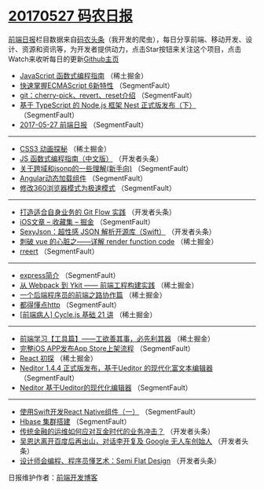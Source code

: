 # [20170527 码农日报](https://toutiao.qdkfweb.cn/date/2017/05/27)

[前端日报](https://qdkfweb.cn/c/news)栏目数据来自[码农头条](https://toutiao.qdkfweb.cn/)（我开发的爬虫），每日分享前端、移动开发、设计、资源和资讯等，为开发者提供动力，点击Star按钮来关注这个项目，点击Watch来收听每日的更新[Github主页](https://github.com/kujian/frontendDaily)
* [JavaScript 函数式编程指南](https://toutiao.qdkfweb.cn/39380.html) （稀土掘金）
* [快速掌握ECMAScript 6新特性](https://toutiao.qdkfweb.cn/39415.html) （SegmentFault）
* [git：cherry-pick、revert、reset介绍](https://toutiao.qdkfweb.cn/39410.html) （SegmentFault）
* [基于 TypeScript 的 Node.js 框架 Nest 正式版发布（下）](https://toutiao.qdkfweb.cn/39402.html) （SegmentFault）
* [2017-05-27 前端日报](https://toutiao.qdkfweb.cn/39404.html) （SegmentFault）

***
* [CSS3 动画探秘](https://toutiao.qdkfweb.cn/39379.html) （稀土掘金）
* [JS 函数式编程指南（中文版）](https://toutiao.qdkfweb.cn/39418.html) （开发者头条）
* [关于跨域和jsonp的一些理解(新手向)](https://toutiao.qdkfweb.cn/39400.html) （SegmentFault）
* [Angular动态加载组件](https://toutiao.qdkfweb.cn/39412.html) （SegmentFault）
* [修改360浏览器模式为极速模式](https://toutiao.qdkfweb.cn/39413.html) （SegmentFault）

***
* [打造适合自身业务的 Git Flow 实践](https://toutiao.qdkfweb.cn/39435.html) （开发者头条）
* [iOS文章 &#8211; 收藏集 &#8211; 掘金](https://toutiao.qdkfweb.cn/39414.html) （SegmentFault）
* [SexyJson：超性感 JSON 解析开源库（Swift）](https://toutiao.qdkfweb.cn/39436.html) （开发者头条）
* [刺破 vue 的心脏之——详解 render function code](https://toutiao.qdkfweb.cn/39378.html) （稀土掘金）
* [rreert](https://toutiao.qdkfweb.cn/39416.html) （SegmentFault）

***
* [express简介](https://toutiao.qdkfweb.cn/39417.html) （SegmentFault）
* [从 Webpack 到 Ykit —— 前端工程构建实践](https://toutiao.qdkfweb.cn/39381.html) （稀土掘金）
* [一个后端程序员的前端之路协作篇](https://toutiao.qdkfweb.cn/39382.html) （稀土掘金）
* [都得懂点http](https://toutiao.qdkfweb.cn/39401.html) （SegmentFault）
* [[前端病人] Cycle.js 基础 21 讲](https://toutiao.qdkfweb.cn/39375.html) （稀土掘金）

***
* [前端学习【工具篇】——工欲善其事，必先利其器](https://toutiao.qdkfweb.cn/39376.html) （稀土掘金）
* [完整iOS APP发布App Store上架流程](https://toutiao.qdkfweb.cn/39403.html) （SegmentFault）
* [React 初探](https://toutiao.qdkfweb.cn/39367.html) （稀土掘金）
* [Neditor 1.4.4 正式版发布，基于Ueditor 的现代化富文本编辑器](https://toutiao.qdkfweb.cn/39408.html) （SegmentFault）
* [Neditor 基于Ueditor的现代化编辑器](https://toutiao.qdkfweb.cn/39409.html) （SegmentFault）

***
* [使用Swift开发React Native组件（一）](https://toutiao.qdkfweb.cn/39399.html) （SegmentFault）
* [Hbase 集群搭建](https://toutiao.qdkfweb.cn/39411.html) （SegmentFault）
* [传统金融的运维如何应对互金时代的业务冲击？](https://toutiao.qdkfweb.cn/39434.html) （开发者头条）
* [吴恩达离开百度后再出山，对话李开复及 Google 无人车创始人](https://toutiao.qdkfweb.cn/39425.html) （开发者头条）
* [设计师会编程、程序员懂艺术：Semi Flat Design](https://toutiao.qdkfweb.cn/39426.html) （开发者头条）

日报维护作者：[前端开发博客](https://qdkfweb.cn/) 